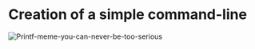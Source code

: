 # Creation of a simple command-line
![Printf-meme-you-can-never-be-too-serious](https://memegenerator.net/img/instances/54695180/due-to-having-a-windows-command-shell-nothing-to-bash-about.jpg)
